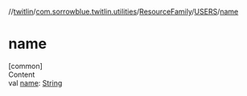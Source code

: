 //[twitlin](../../../index.md)/[com.sorrowblue.twitlin.utilities](../../index.md)/[ResourceFamily](../index.md)/[USERS](index.md)/[name](name.md)



# name  
[common]  
Content  
val [name](name.md): [String](https://kotlinlang.org/api/latest/jvm/stdlib/kotlin/-string/index.html)  



